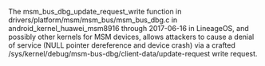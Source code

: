 The msm_bus_dbg_update_request_write function in drivers/platform/msm/msm_bus/msm_bus_dbg.c in android_kernel_huawei_msm8916 through 2017-06-16 in LineageOS, and possibly other kernels for MSM devices, allows attackers to cause a denial of service (NULL pointer dereference and device crash) via a crafted /sys/kernel/debug/msm-bus-dbg/client-data/update-request write request.